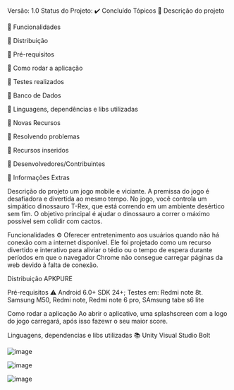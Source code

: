 Versão: 1.0
Status do Projeto: ✔️ Concluído
Tópicos
🔹 Descrição do projeto

🔹 Funcionalidades
 
🔹 Distribuição

🔹 Pré-requisitos

🔹 Como rodar a aplicação

🔹 Testes realizados

🔹 Banco de Dados

🔹 Linguagens, dependências e libs utilizadas

🔹 Novas Recursos

🔹 Resolvendo problemas

🔹 Recursos inseridos

🔹 Desenvolvedores/Contribuintes

🔹 Informações Extras

Descrição do projeto
um jogo mobile e viciante. A premissa do jogo é desafiadora e divertida ao mesmo tempo. No jogo, você controla um simpático dinossauro T-Rex, que está correndo em um ambiente desértico sem fim. O objetivo principal é ajudar o dinossauro a correr o máximo possível sem colidir com cactos.

Funcionalidades ⚙️
 Oferecer entretenimento aos usuários quando não há conexão com a internet disponível. Ele foi projetado como um recurso divertido e interativo para aliviar o tédio ou o tempo de espera durante períodos em que o navegador Chrome não consegue carregar páginas da web devido à falta de conexão.

Distribuição
APKPURE

Pré-requisitos ⚠️
Android 6.0+ SDK 24+; Testes em: Redmi note 8t. Samsung M50, Redmi note, Redmi note 6 pro, SAmsung tabe s6 lite

Como rodar a aplicação
Ao abrir o aplicativo, uma splashscreen com a logo do jogo carregará, após isso fazewr o seu maior score.

Linguagens, dependencias e libs utilizadas 📚
Unity Visual Studio Bolt

![image](https://github.com/Taygerina/Ronaldino/assets/83432289/96c119a2-f8fa-4c8d-a849-7822449d6fa2)

![image](https://github.com/Taygerina/Ronaldino/assets/83432289/fd7c5ad7-34e4-4486-94d3-cb5ca37d0180)

![image](https://github.com/Taygerina/Ronaldino/assets/83432289/23ac6503-8ae3-4c06-9394-f284a30f7670)


